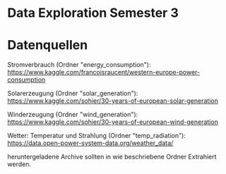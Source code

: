 # Data Exploration Semester 3
 
# Datenquellen
Stromverbrauch (Ordner "energy_consumption"):
https://www.kaggle.com/francoisraucent/western-europe-power-consumption

Solarerzeugung (Ordner "solar_generation"):
https://www.kaggle.com/sohier/30-years-of-european-solar-generation

Winderzeugung (Ordner "wind_generation"):
https://www.kaggle.com/sohier/30-years-of-european-wind-generation

Wetter: Temperatur und Strahlung (Ordner "temp_radiation"):
https://data.open-power-system-data.org/weather_data/

heruntergeladene Archive sollten in wie beschriebene Ordner Extrahiert werden.

